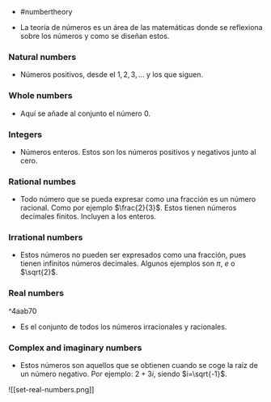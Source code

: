 - #numbertheory

- La teoría de números es un área de las matemáticas donde se reflexiona sobre los números y como se diseñan estos.

### Natural numbers
- Números positivos, desde el $1,2,3,...$ y los que siguen.

### Whole numbers
- Aquí se añade al conjunto el número $0$.

### Integers
- Números enteros. Estos son los números positivos y negativos junto al cero.

### Rational numbes
- Todo número que se pueda expresar como una fracción es un número racional. Como por ejemplo $\frac{2}{3}$. Estos tienen números decimales finitos. Incluyen a los enteros.

### Irrational numbers
- Estos números no pueden ser expresados como una fracción, pues tienen infinitos números decimales. Algunos ejemplos son $\pi$, $e$ o $\sqrt{2}$.

### Real numbers

^4aab70

- Es el conjunto de todos los números irracionales y racionales.

### Complex and imaginary numbers
- Estos números son aquellos que se obtienen cuando se coge la raíz de un número negativo. Por ejemplo: $2+3i$, siendo $i=\sqrt{-1}$.

![[set-real-numbers.png]]